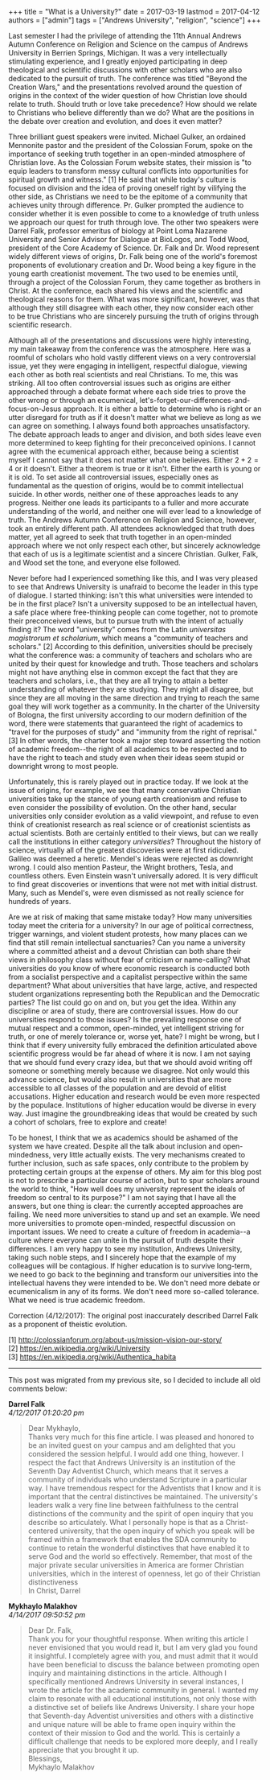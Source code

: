+++
title = "What is a University?"
date = 2017-03-19
lastmod = 2017-04-12
authors = ["admin"]
tags = ["Andrews University", "religion", "science"]
+++

​Last semester I had the privilege of attending the 11th Annual Andrews Autumn Conference on Religion and Science on the campus of Andrews University in Berrien Springs, Michigan. It was a very intellectually stimulating experience, and I greatly enjoyed participating in deep theological and scientific discussions with other scholars who are also dedicated to the pursuit of truth. The conference was titled "Beyond the Creation Wars," and the presentations revolved around the question of origins in the context of the wider question of how Christian love should relate to truth. Should truth or love take precedence? How should we relate to Christians who believe differently than we do? What are the positions in the debate over creation and evolution, and does it even matter?

Three brilliant guest speakers were invited. Michael Gulker, an ordained Mennonite pastor and the president of the Colossian Forum, spoke on the importance of seeking truth together in an open-minded atmosphere of Christian love. As the Colossian Forum website states, their mission is "to equip leaders to transform messy cultural conflicts into opportunities for spiritual growth and witness." [1] He said that while today's culture is focused on division and the idea of proving oneself right by vilifying the other side, as Christians we need to be the epitome of a community that achieves unity through difference. Pr. Gulker prompted the audience to consider whether it is even possible to come to a knowledge of truth unless we approach our quest for truth through love. The other two speakers were Darrel Falk, professor emeritus of biology at Point Loma Nazarene University and Senior Advisor for Dialogue at BioLogos, and Todd Wood, president of the Core Academy of Science. Dr. Falk and Dr. Wood represent widely different views of origins, Dr. Falk being one of the world's foremost proponents of evolutionary creation and Dr. Wood being a key figure in the young earth creationist movement. The two used to be enemies until, through a project of the Colossian Forum, they came together as brothers in Christ. At the conference, each shared his views and the scientific and theological reasons for them. What was more significant, however, was that although they still disagree with each other, they now consider each other to be true Christians who are sincerely pursuing the truth of origins through scientific research.

Although all of the presentations and discussions were highly interesting, my main takeaway from the conference was the atmosphere. Here was a roomful of scholars who hold vastly different views on a very controversial issue, yet they were engaging in intelligent, respectful dialogue, viewing each other as both real scientists and real Christians. To me, this was striking. All too often controversial issues such as origins are either approached through a debate format where each side tries to prove the other wrong or through an ecumenical, let's-forget-our-differences-and-focus-on-Jesus approach. It is either a battle to determine who is right or an utter disregard for truth as if it doesn't matter what we believe as long as we can agree on something. I always found both approaches unsatisfactory. The debate approach leads to anger and division, and both sides leave even more determined to keep fighting for their preconceived opinions. I cannot agree with the ecumenical approach either, because being a scientist myself I cannot say that it does not matter what one believes. Either $2 + 2 = 4$ or it doesn't. Either a theorem is true or it isn't. Either the earth is young or it is old. To set aside all controversial issues, especially ones as fundamental as the question of origins, would be to commit intellectual suicide. In other words, neither one of these approaches leads to any progress. Neither one leads its participants to a fuller and more accurate understanding of the world, and neither one will ever lead to a knowledge of truth. The Andrews Autumn Conference on Religion and Science, however, took an entirely different path. All attendees acknowledged that truth does matter, yet all agreed to seek that truth together in an open-minded approach where we not only respect each other, but sincerely acknowledge that each of us is a legitimate scientist and a sincere Christian. Gulker, Falk, and Wood set the tone, and everyone else followed.

Never before had I experienced something like this, and I was very pleased to see that Andrews University is unafraid to become the leader in this type of dialogue. I started thinking: isn't this what universities were intended to be in the first place? Isn't a university supposed to be an intellectual haven, a safe place where free-thinking people can come together, not to promote their preconceived views, but to pursue truth with the intent of actually finding it? The word "university" comes from the Latin _universitas magistrorum et scholarium_, which means a "community of teachers and scholars." [2] According to this definition, universities should be precisely what the conference was: a community of teachers and scholars who are united by their quest for knowledge and truth. Those teachers and scholars might not have anything else in common except the fact that they are teachers and scholars, i.e., that they are all trying to attain a better understanding of whatever they are studying. They might all disagree, but since they are all moving in the same direction and trying to reach the same goal they will work together as a community. In the charter of the University of Bologna, the first university according to our modern definition of the word, there were statements that guaranteed the right of academics to "travel for the purposes of study" and "immunity from the right of reprisal." [3] In other words, the charter took a major step toward asserting the notion of academic freedom--the right of all academics to be respected and to have the right to teach and study even when their ideas seem stupid or downright wrong to most people.

Unfortunately, this is rarely played out in practice today. If we look at the issue of origins, for example, we see that many conservative Christian universities take up the stance of young earth creationism and refuse to even consider the possibility of evolution. On the other hand, secular universities only consider evolution as a valid viewpoint, and refuse to even think of creationist research as real science or of creationist scientists as actual scientists. Both are certainly entitled to their views, but can we really call the institutions in either category _universities_? Throughout the history of science, virtually all of the greatest discoveries were at first ridiculed. Galileo was deemed a heretic. Mendel's ideas were rejected as downright wrong. I could also mention Pasteur, the Wright brothers, Tesla, and countless others. Even Einstein wasn't universally adored. It is very difficult to find great discoveries or inventions that were not met with initial distrust. Many, such as Mendel's, were even dismissed as not really science for hundreds of years.

Are we at risk of making that same mistake today? How many universities today meet the criteria for a university? In our age of political correctness, trigger warnings, and violent student protests, how many places can we find that still remain intellectual sanctuaries? Can you name a university where a committed atheist and a devout Christian can both share their views in philosophy class without fear of criticism or name-calling? What universities do you know of where economic research is conducted both from a socialist perspective and a capitalist perspective within the same department? What about universities that have large, active, and respected student organizations representing both the Republican and the Democratic parties? The list could go on and on, but you get the idea. Within any discipline or area of study, there are controversial issues. How do our universities respond to those issues? Is the prevailing response one of mutual respect and a common, open-minded, yet intelligent striving for truth, or one of merely tolerance or, worse yet, hate? I might be wrong, but I think that if every university fully embraced the definition articulated above scientific progress would be far ahead of where it is now. I am not saying that we should fund every crazy idea, but that we should avoid writing off someone or something merely because we disagree. Not only would this advance science, but would also result in universities that are more accessible to all classes of the population and are devoid of elitist accusations. Higher education and research would be even more respected by the populace. Institutions of higher education would be diverse in every way. Just imagine the groundbreaking ideas that would be created by such a cohort of scholars, free to explore and create!

To be honest, I think that we as academics should be ashamed of the system we have created. Despite all the talk about inclusion and open-mindedness, very little actually exists. The very mechanisms created to further inclusion, such as safe spaces, only contribute to the problem by protecting certain groups at the expense of others. My aim for this blog post is not to prescribe a particular course of action, but to spur scholars around the world to think, "How well does my university represent the ideals of freedom so central to its purpose?" I am not saying that I have all the answers, but one thing is clear: the currently accepted approaches are failing. We need more universities to stand up and set an example. We need more universities to promote open-minded, respectful discussion on important issues. We need to create a culture of freedom in academia--a culture where everyone can unite in the pursuit of truth despite their differences. I am very happy to see my institution, Andrews University, taking such noble steps, and I sincerely hope that the example of my colleagues will be contagious. If higher education is to survive long-term, we need to go back to the beginning and transform our universities into the intellectual havens they were intended to be. We don't need more debate or ecumenicalism in any of its forms. We don't need more so-called tolerance. What we need is true academic freedom.

Correction (4/12/2017): The original post inaccurately described Darrel Falk as a proponent of theistic evolution.

[1] http://colossianforum.org/about-us/mission-vision-our-story/  
[2] https://en.wikipedia.org/wiki/University  
[3] https://en.wikipedia.org/wiki/Authentica_habita

---

This post was migrated from my previous site, so I decided to include all old comments below:

**Darrel Falk**  
_4/12/2017 01:20:20 pm_

>Dear Mykhaylo,  
>Thanks very much for this fine article. I was pleased and honored to be an invited guest on your campus and am delighted that you considered the session helpful. I would add one thing, however. I respect the fact that Andrews University is an institution of the Seventh Day Adventist Church, which means that it serves a community of individuals who understand Scripture in a particular way. I have tremendous respect for the Adventists that I know and it is important that the central distinctives be maintained. The university's leaders walk a very fine line between faithfulness to the central distinctions of the community and the spirit of open inquiry that you describe so articulately. What I personally hope is that as a Christ-centered university, that the open inquiry of which you speak will be framed within a framework that enables the SDA community to continue to retain the wonderful distinctives that have enabled it to serve God and the world so effectively. Remember, that most of the major private secular universities in America are former Christian universities, which in the interest of openness, let go of their Christian distinctiveness  
In Christ, Darrel

**Mykhaylo Malakhov**  
_4/14/2017 09:50:52 pm_

>Dear Dr. Falk,  
>Thank you for your thoughtful response. When writing this article I never envisioned that you would read it, but I am very glad you found it insightful. I completely agree with you, and must admit that it would have been beneficial to discuss the balance between promoting open inquiry and maintaining distinctions in the article. Although I specifically mentioned Andrews University in several instances, I wrote the article for the academic community in general. I wanted my claim to resonate with all educational institutions, not only those with a distinctive set of beliefs like Andrews University. I share your hope that Seventh-day Adventist universities and others with a distinctive and unique nature will be able to frame open inquiry within the context of their mission to God and the world. This is certainly a difficult challenge that needs to be explored more deeply, and I really appreciate that you brought it up.  
>Blessings,  
>Mykhaylo Malakhov

